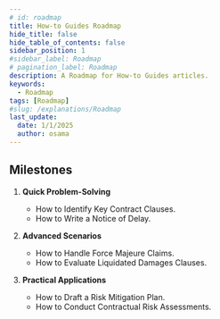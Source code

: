 ```yaml
---
# id: roadmap
title: How-to Guides Roadmap
hide_title: false
hide_table_of_contents: false
sidebar_position: 1
#sidebar_label: Roadmap
# pagination_label: Roadmap
description: A Roadmap for How-to Guides articles.
keywords:
  - Roadmap
tags: [Roadmap]
#slug: /explanations/Roadmap
last_update:
  date: 1/1/2025
  author: osama
---
```


## Milestones

1. **Quick Problem-Solving**

   - How to Identify Key Contract Clauses.
   - How to Write a Notice of Delay.

2. **Advanced Scenarios**

   - How to Handle Force Majeure Claims.
   - How to Evaluate Liquidated Damages Clauses.

3. **Practical Applications**

   - How to Draft a Risk Mitigation Plan.
   - How to Conduct Contractual Risk Assessments.
